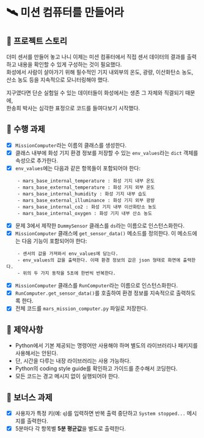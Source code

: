 # 🛰️ 미션 컴퓨터를 만들어라

## 📖 프로젝트 스토리
더미 센서를 만들어 놓고 나니 이제는 미션 컴퓨터에서 직접 센서 데이터의 결과를 출력하고 내용을 확인할 수 있게 구성하는 것이 필요했다.  
화성에서 사람이 살아가기 위해 필수적인 기지 내외부의 온도, 광량, 이산화탄소 농도, 산소 농도 등을 지속적으로 모니터링해야 했다.  

지구였다면 단순 실험일 수 있는 데이터들이 화성에서는 생존 그 자체와 직결되기 때문에,  
한송희 박사는 심각한 표정으로 코드를 들여다보기 시작했다.

## 🧰 수행 과제

- [x] `MissionComputer`라는 이름의 클래스를 생성한다.
- [x] 클래스 내부에 화성 기지 환경 정보를 저장할 수 있는 `env_values`라는 `dict` 객체를 속성으로 추가한다.
- [x] `env_values`에는 다음과 같은 항목들이 포함되어야 한다:
```
    - mars_base_internal_temperature : 화성 기지 내부 온도
    - mars_base_external_temperature : 화성 기지 외부 온도
    - mars_base_internal_humidity : 화성 기지 내부 습도
    - mars_base_external_illuminance : 화성 기지 외부 광량
    - mars_base_internal_co2 : 화성 기지 내부 이산화탄소 농도
    - mars_base_internal_oxygen : 화성 기지 내부 산소 농도
```
- [x] 문제 3에서 제작한 `DummySensor` 클래스를 `ds`라는 이름으로 인스턴스화한다.
- [x] `MissionComputer` 클래스에 `get_sensor_data()` 메소드를 정의한다. 이 메소드에는 다음 기능이 포함되어야 한다:
```
    - 센서의 값을 가져와서 env_values에 담는다.
    - env_values의 값을 출력한다. 이때 환경 정보의 값은 json 형태로 화면에 출력한다.
    - 위의 두 가지 동작을 5초에 한번씩 반복한다.
```
- [x] `MissionComputer` 클래스를 `RunComputer`라는 이름으로 인스턴스화한다.
- [x] `RunComputer.get_sensor_data()`를 호출하여 환경 정보를 지속적으로 출력하도록 한다.
- [x] 전체 코드를 `mars_mission_computer.py` 파일로 저장한다.

## 🚫 제약사항
- Python에서 기본 제공되는 명령어만 사용해야 하며 별도의 라이브러리나 패키지를 사용해서는 안된다.
- 단, 시간을 다루는 내장 라이브러리는 사용 가능하다.
- Python의 coding style guide를 확인하고 가이드를 준수해서 코딩한다. 
- 모든 코드는 경고 메시지 없이 실행되어야 한다.

## 🔔 보너스 과제
- [x] 사용자가 특정 키(예: `q`)를 입력하면 반복 출력 중단하고 `System stopped...` 메시지를 출력한다.
- [x] 5분마다 각 항목별 **5분 평균값**을 별도로 출력한다.
